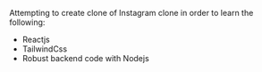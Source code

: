 Attempting to create clone of Instagram clone in order to learn the following:
- Reactjs 
- TailwindCss
- Robust backend code with Nodejs
